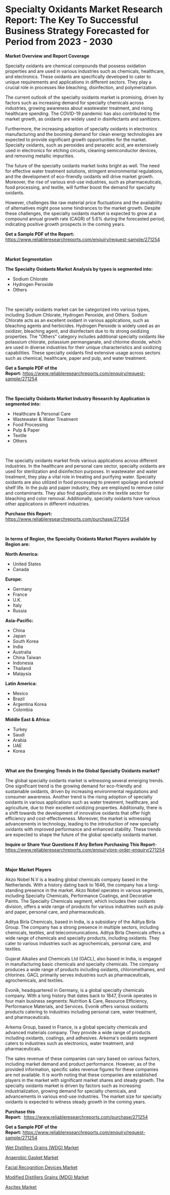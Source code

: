 <p><h1>Specialty Oxidants Market Research Report: The Key To Successful Business Strategy Forecasted for Period from 2023 - 2030</h1></p><p><strong>Market Overview and Report Coverage</strong></p>
<p><p>Specialty oxidants are chemical compounds that possess oxidation properties and are used in various industries such as chemicals, healthcare, and electronics. These oxidants are specifically developed to cater to unique requirements and applications in different sectors. They play a crucial role in processes like bleaching, disinfection, and polymerization.</p><p>The current outlook of the specialty oxidants market is promising, driven by factors such as increasing demand for specialty chemicals across industries, growing awareness about wastewater treatment, and rising healthcare spending. The COVID-19 pandemic has also contributed to the market growth, as oxidants are widely used in disinfectants and sanitizers.</p><p>Furthermore, the increasing adoption of specialty oxidants in electronics manufacturing and the booming demand for clean energy technologies are expected to provide significant growth opportunities for the market. Specialty oxidants, such as peroxides and peracetic acid, are extensively used in electronics for etching circuits, cleaning semiconductor devices, and removing metallic impurities.</p><p>The future of the specialty oxidants market looks bright as well. The need for effective water treatment solutions, stringent environmental regulations, and the development of eco-friendly oxidants will drive market growth. Moreover, the rise of various end-use industries, such as pharmaceuticals, food processing, and textile, will further boost the demand for specialty oxidants.</p><p>However, challenges like raw material price fluctuations and the availability of alternatives might pose some hindrances to the market growth. Despite these challenges, the specialty oxidants market is expected to grow at a compound annual growth rate (CAGR) of 5.6% during the forecasted period, indicating positive growth prospects in the coming years.</p></p>
<p><strong>Get a Sample PDF of the Report:</strong> <a href="https://www.reliableresearchreports.com/enquiry/request-sample/271254">https://www.reliableresearchreports.com/enquiry/request-sample/271254</a></p>
<p>&nbsp;</p>
<p><strong>Market Segmentation</strong></p>
<p><strong>The Specialty Oxidants Market Analysis by types is segmented into:</strong></p>
<p><ul><li>Sodium Chlorate</li><li>Hydrogen Peroxide</li><li>Others</li></ul></p>
<p>&nbsp;</p>
<p><p>The specialty oxidants market can be categorized into various types, including Sodium Chlorate, Hydrogen Peroxide, and Others. Sodium Chlorate acts as an excellent oxidant in various applications, such as bleaching agents and herbicides. Hydrogen Peroxide is widely used as an oxidizer, bleaching agent, and disinfectant due to its strong oxidizing properties. The "Others" category includes additional specialty oxidants like potassium chlorate, potassium permanganate, and chlorine dioxide, which are used in diverse industries for their unique characteristics and oxidizing capabilities. These specialty oxidants find extensive usage across sectors such as chemical, healthcare, paper and pulp, and water treatment.</p></p>
<p><strong>Get a Sample PDF of the Report:</strong>&nbsp;<a href="https://www.reliableresearchreports.com/enquiry/request-sample/271254">https://www.reliableresearchreports.com/enquiry/request-sample/271254</a></p>
<p>&nbsp;</p>
<p><strong>The Specialty Oxidants Market Industry Research by Application is segmented into:</strong></p>
<p><ul><li>Healthcare & Personal Care</li><li>Wastewater & Water Treatment</li><li>Food Processing</li><li>Pulp & Paper</li><li>Textile</li><li>Others</li></ul></p>
<p>&nbsp;</p>
<p><p>The specialty oxidants market finds various applications across different industries. In the healthcare and personal care sector, specialty oxidants are used for sterilization and disinfection purposes. In wastewater and water treatment, they play a vital role in treating and purifying water. Specialty oxidants are also utilized in food processing to prevent spoilage and extend shelf life. In the pulp and paper industry, they are employed to remove color and contaminants. They also find applications in the textile sector for bleaching and color removal. Additionally, specialty oxidants have various other applications in different industries.</p></p>
<p><strong>Purchase this Report:</strong>&nbsp; <a href="https://www.reliableresearchreports.com/purchase/271254">https://www.reliableresearchreports.com/purchase/271254</a></p>
<p>&nbsp;</p>
<p><strong>In terms of Region, the Specialty Oxidants Market Players available by Region are:</strong></p>
<p>
    <p> <strong> North America: </strong>
        <ul>
            <li>United States</li>
            <li>Canada</li>
        </ul>
        </p> 
    <p> <strong> Europe: </strong>
        <ul>
            <li>Germany</li>
            <li>France</li>
            <li>U.K.</li>
            <li>Italy</li>
            <li>Russia</li>
        </ul>
        </p> 
    <p> <strong> Asia-Pacific: </strong>
        <ul>
            <li>China</li>
            <li>Japan</li>
            <li>South Korea</li>
            <li>India</li>
            <li>Australia</li>
            <li>China Taiwan</li>
            <li>Indonesia</li>
            <li>Thailand</li>
            <li>Malaysia</li>
        </ul>
        </p> 
    <p> <strong> Latin America: </strong>
        <ul>
            <li>Mexico</li>
            <li>Brazil</li>
            <li>Argentina Korea</li>
            <li>Colombia</li>
        </ul>
        </p> 
    <p> <strong> Middle East & Africa: </strong>
        <ul>
            <li>Turkey</li>
            <li>Saudi</li>
            <li>Arabia</li>
            <li>UAE</li>
            <li>Korea</li>
        </ul>
    </p>
    </p>
<p>&nbsp;</p>
<p><strong>What are the Emerging Trends in the Global Specialty Oxidants market?</strong></p>
<p><p>The global specialty oxidants market is witnessing several emerging trends. One significant trend is the growing demand for eco-friendly and sustainable oxidants, driven by increasing environmental regulations and consumer awareness. Another trend is the rising adoption of specialty oxidants in various applications such as water treatment, healthcare, and agriculture, due to their excellent oxidizing properties. Additionally, there is a shift towards the development of innovative oxidants that offer high efficiency and cost-effectiveness. Moreover, the market is witnessing advancements in technology, leading to the introduction of new specialty oxidants with improved performance and enhanced stability. These trends are expected to shape the future of the global specialty oxidants market.</p></p>
<p><strong>Inquire or Share Your Questions If Any Before Purchasing This Report</strong>- <a href="https://www.reliableresearchreports.com/enquiry/pre-order-enquiry/271254">https://www.reliableresearchreports.com/enquiry/pre-order-enquiry/271254</a></p>
<p>&nbsp;</p>
<p><strong>Major Market Players</strong></p>
<p><p>Akzo Nobel N.V is a leading global chemicals company based in the Netherlands. With a history dating back to 1646, the company has a long-standing presence in the market. Akzo Nobel operates in various segments, including Specialty Chemicals, Performance Coatings, and Decorative Paints. The Specialty Chemicals segment, which includes their oxidants division, offers a wide range of products for various industries such as pulp and paper, personal care, and pharmaceuticals.</p><p>Aditya Birla Chemicals, based in India, is a subsidiary of the Aditya Birla Group. The company has a strong presence in multiple sectors, including chemicals, textiles, and telecommunications. Aditya Birla Chemicals offers a wide range of chemicals and specialty products, including oxidants. They cater to various industries such as agrochemicals, personal care, and textiles.</p><p>Gujarat Alkalies and Chemicals Ltd (GACL), also based in India, is engaged in manufacturing basic chemicals and specialty chemicals. The company produces a wide range of products including oxidants, chloromethanes, and chlorines. GACL primarily serves industries such as pharmaceuticals, agrochemicals, and textiles.</p><p>Evonik, headquartered in Germany, is a global specialty chemicals company. With a long history that dates back to 1847, Evonik operates in four main business segments: Nutrition & Care, Resource Efficiency, Performance Materials, and Services. Evonik offers various oxidants products catering to industries including personal care, water treatment, and pharmaceuticals.</p><p>Arkema Group, based in France, is a global specialty chemicals and advanced materials company. They provide a wide range of products including oxidants, coatings, and adhesives. Arkema's oxidants segment caters to industries such as electronics, water treatment, and pharmaceuticals.</p><p>The sales revenue of these companies can vary based on various factors, including market demand and product performance. However, as of the provided information, specific sales revenue figures for these companies are not available. It is worth noting that these companies are established players in the market with significant market shares and steady growth. The specialty oxidants market is driven by factors such as increasing industrialization, growing demand for specialty chemicals, and advancements in various end-use industries. The market size for specialty oxidants is expected to witness steady growth in the coming years.</p></p>
<p><strong>Purchase this Report:</strong>&nbsp;&nbsp;<a href="https://www.reliableresearchreports.com/purchase/271254">https://www.reliableresearchreports.com/purchase/271254</a></p>
<p></p>
<p><strong>Get a Sample PDF of the Report:</strong>&nbsp;<a href="https://www.reliableresearchreports.com/enquiry/request-sample/271254">https://www.reliableresearchreports.com/enquiry/request-sample/271254</a></p>
<p><p><a href="https://medium.com/@erickasauer/wet-distillers-grains-wdg-market-size-and-market-trends-complete-industry-overview-2023-to-2030-3c3875bf7826">Wet Distillers Grains (WDG) Market</a></p><p><a href="https://github.com/zebdakicsin/Market-Research-Report-List-1/blob/main/anaerobic-gasket-market.md">Anaerobic Gasket Market</a></p><p><a href="https://www.linkedin.com/pulse/facial-recognition-devices-market-research-report-provides-zcuoe/">Facial Recognition Devices Market</a></p><p><a href="https://medium.com/@williammann19/modified-distillers-grains-mdg-market-report-reveals-the-latest-trends-and-growth-opportunities-177ff814e58d">Modified Distillers Grains (MDG) Market</a></p><p><a href="https://github.com/Krish2023na/Market-Research-Report-List-1/blob/main/ascites-market.md">Ascites Market</a></p></p>